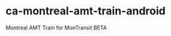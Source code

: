 ca-montreal-amt-train-android
=============================

Montreal AMT Train for MonTransit BETA
